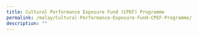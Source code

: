 ```yaml
---
title: Cultural Performance Exposure Fund (CPEF) Programme
permalink: /malay/Cultural-Performance-Exposure-Fund-CPEF-Programme/
description: ""
---
```

